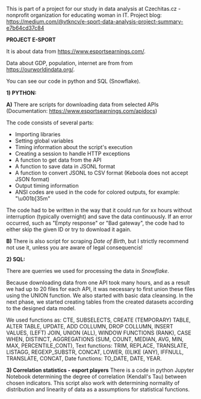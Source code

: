 This is part of a project for our study in data analysis at Czechitas.cz - nonprofit organization for educating woman in IT.
Project blog: https://medium.com/@vtkncv/e-sport-data-analysis-project-summary-e7b64cd37c84

**PROJECT E-SPORT**

It is about data from https://www.esportsearnings.com/.

Data about GDP, population, internet are from from https://ourworldindata.org/.

You can see our code in python and SQL (Snowflake).

**1) PYTHON:**

**A)** There are scripts for downloading data from selected APIs (Documentation: https://www.esportsearnings.com/apidocs)

The code consists of several parts:
- Importing libraries
- Setting global variables
- Timing information about the script's execution
- Creating a session to handle HTTP exceptions
- A function to get data from the API
- A function to save data in JSONL format
- A function to convert JSONL to CSV format (Keboola does not accept JSON format)
- Output timing information
- ANSI codes are used in the code for colored outputs, for example: "\u001b[35m"

The code had to be written in the way that it could run for xx hours without interruption (typically overnight) and save the data continuously. If an error occurred, such as "Empty response" or "Bad gateway", the code had to either skip the given ID or try to download it again.

**B)** There is also script for scraping _Date of Birth_, but I strictly recommend not use it, unless you are aware of legal consequencis!

**2) SQL:**

There are querries we used for processing the data in _Snowflake_.

Because downloading data from one API took many hours, and as a result we had up to 20 files for each API, it was necessary to first union these files using the UNION function. We also started with basic data cleansing.
In the next phase, we started creating tables from the created datasets according to the designed data model.

We used functions as: CTE, SUBSELECTS, CREATE (TEMPORARY) TABLE, ALTER TABLE, UPDATE, ADD COLLUMN, DROP COLLUMN, INSERT VALUES, (LEFT) JOIN, UNION (ALL), WINDOW FUNCTIONS (RANK), CASE WHEN, DISTINCT, AGGREGATIONS (SUM, COUNT, MEDIAN, AVG, MIN, MAX, PERCENTILE_CONT),  Text functions: TRIM, REPLACE, TRANSLATE, LISTAGG, REGEXP_SUBSTR, CONCAT, LOWER, (I)LIKE (ANY), IFFNULL, TRANSLATE, CONCAT, Date functions: TO_DATE, DATE, YEAR.

**3) Correlation statistics - esport players**
There is a code in python Jupyter Notebook determining the degree of correlation (Kendall's Tau) between chosen indicators. This script also work with determining normality of distribution and linearity of data as a assumptions for statistical functions.